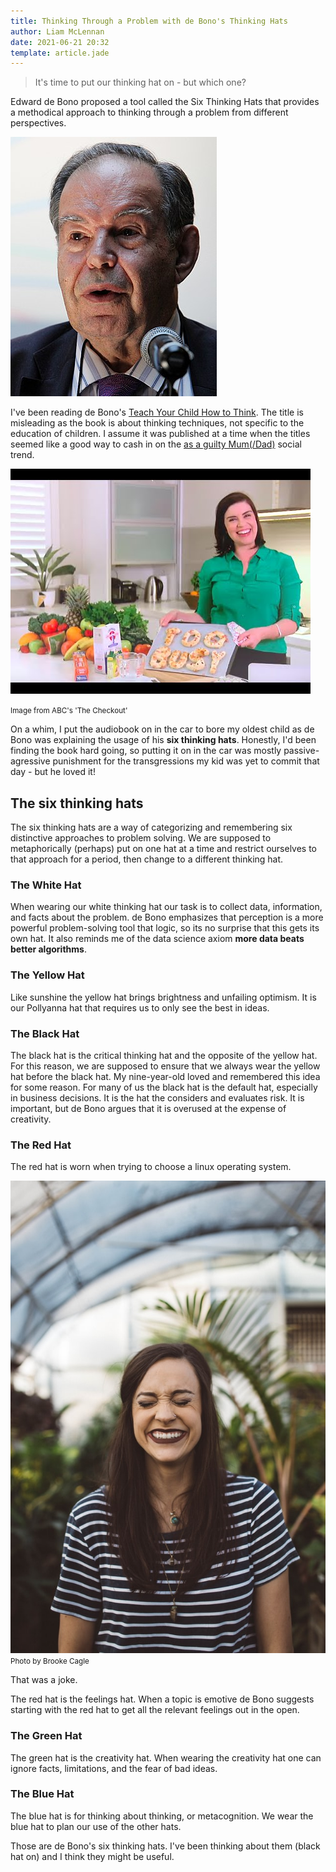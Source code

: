 ```yaml
---
title: Thinking Through a Problem with de Bono's Thinking Hats
author: Liam McLennan
date: 2021-06-21 20:32
template: article.jade
---
```


> It's time to put our thinking hat on - but which one?

Edward de Bono proposed a tool called the Six Thinking Hats that provides a methodical approach to thinking through a problem from different perspectives. 

![Edward de Bono](debono.jpg)

I've been reading de Bono's [Teach Your Child How to Think](https://www.goodreads.com/book/show/98485.Teach_Your_Child_How_to_Think). The title is misleading as the book is about thinking techniques, not specific to the education of children. I assume it was published at a time when the titles seemed like a good way to cash in on the [as a guilty Mum(/Dad)](https://www.youtube.com/watch?v=bXg7KQ9jFpk) social trend. 

![Guilty Mum](guiltymum.jpg)

<small>Image from ABC's 'The Checkout'</small>

On a whim, I put the audiobook on in the car to bore my oldest child as de Bono was explaining the usage of his **six thinking hats**. Honestly, I'd been finding the book hard going, so putting it on in the car was mostly passive-agressive punishment for the transgressions my kid was yet to commit that day - but he loved it!

## The six thinking hats

The six thinking hats are a way of categorizing and remembering six distinctive approaches to problem solving. We are supposed to metaphorically (perhaps) put on one hat at a time and restrict ourselves to that approach for a period, then change to a different thinking hat. 

### The White Hat

When wearing our white thinking hat our task is to collect data, information, and facts about the problem. de Bono emphasizes that perception is a more powerful problem-solving tool that logic, so its no surprise that this gets its own hat. It also reminds me of the data science axiom **more data beats better algorithms**. 

### The Yellow Hat

Like sunshine the yellow hat brings brightness and unfailing optimism. It is our Pollyanna hat that requires us to only see the best in ideas. 

### The Black Hat

The black hat is the critical thinking hat and the opposite of the yellow hat. For this reason, we are supposed to ensure that we always wear the yellow hat before the black hat. My nine-year-old loved and remembered this idea for some reason. For many of us the black hat is the default hat, especially in business decisions. It is the hat the considers and evaluates risk. It is important, but de Bono argues that it is overused at the expense of creativity. 

### The Red Hat

The red hat is worn when trying to choose a linux operating system.

![Laughing](laugh.jpg)
<small>Photo by Brooke Cagle</small>

That was a joke. 

The red hat is the feelings hat. When a topic is emotive de Bono suggests starting with the red hat to get all the relevant feelings out in the open. 

### The Green Hat

The green hat is the creativity hat. When wearing the creativity hat one can ignore facts, limitations, and the fear of bad ideas. 

### The Blue Hat

The blue hat is for thinking about thinking, or metacognition. We wear the blue hat to plan our use of the other hats. 

Those are de Bono's six thinking hats. I've been thinking about them (black hat on) and I think they might be useful. 